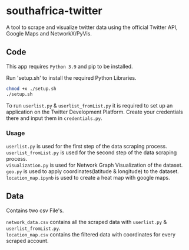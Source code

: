 # southafrica-twitter
A tool to scrape and visualize twitter data using the official Twitter API, Google Maps and NetworkX/PyVis.

## Code
This app requires `Python 3.9` and pip to be installed.

Run 'setup.sh' to install the required Python Libraries. 

```sh
chmod +x ./setup.sh
./setup.sh
```

To run `userlist.py` & `userlist_fromList.py` it is required to set up an application on the Twitter Development Platform. Create your credentials there and input them in `credentials.py`.

### Usage

`userlist.py` is used for the first step of the data scraping process. <br />
`userlist_fromList.py` is used for the second step of the data scraping process.<br />
`visualization.py` is used for Network Graph Visualization of the dataset.<br />
`geo.py` is used to apply coordinates(latitude & longitude) to the dataset. <br />
`location_map.ipynb` is used to create a heat map with google maps.<br />

## Data

Contains two csv File's. <br />

`network_data.csv` contains all the scraped data with `userlist.py` & `userlist_fromList.py`. <br />
`location_map.csv` contains the filtered data with coordinates for every scraped account.<br />
